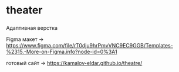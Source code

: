 # theater

###  
Адаптивная верстка   

Figma макет ->  https://www.figma.com/file/rT0dju9hrPmvVNC9EC9GGB/Templates-%2315.-More-on-Figma.info?node-id=0%3A1






готовый сайт -> https://kamalov-eldar.github.io/theatre/


